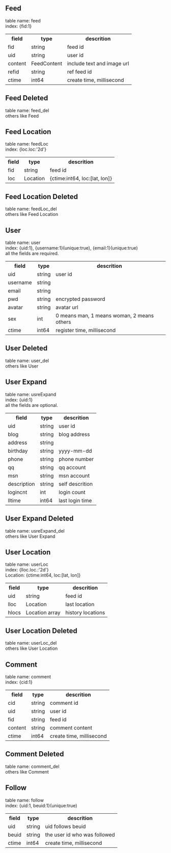 ## Feed  
table name: feed  
index: {fid:1}  

<table>
  <tr>
  	<th>field</th>
  	<th>type</th>
  	<th>descrition</th>
  </tr>
  <tr>
    <td>fid</td>
    <td>string</td>
    <td>feed id</td>
  </tr>
  <tr>
    <td>uid</td>
    <td>string</td>
    <td>user id</td>
  </tr>
  <tr>
    <td>content</td>
    <td>FeedContent</td>
    <td>include text and image url</td>
  </tr>
  <tr>
    <td>refid</td>
    <td>string</td>
    <td>ref feed id</td>
  </tr>
  <tr>
    <td>ctime</td>
    <td>int64</td>
    <td>create time, millisecond</td>
  </tr>
</table>


## Feed Deleted  
table name: feed_del  
others like Feed  


## Feed Location  
table name: feedLoc  
index: {loc.loc:'2d'}  

<table>
  <tr>
  	<th>field</th>
  	<th>type</th>
  	<th>descrition</th>
  </tr>
  <tr>
    <td>fid</td>
    <td>string</td>
    <td>feed id</td>
  </tr>
  <tr>
    <td>loc</td>
    <td>Location</td>
    <td>{ctime:int64, loc:[lat, lon]}</td>
  </tr>
</table>


## Feed Location Deleted  
table name: feedLoc_del  
others like Feed Location  


## User  
table name: user  
index: {uid:1}, {username:1}(unique:true), {email:1}(unique:true)  
all the fields are required.  

<table>
  <tr>
  	<th>field</th>
  	<th>type</th>
  	<th>descrition</th>
  </tr>
  <tr>
    <td>uid</td>
    <td>string</td>
    <td>user id</td>
  </tr>
  <tr>
    <td>username</td>
    <td>string</td>
    <td></td>
  </tr>
  <tr>
    <td>email</td>
    <td>string</td>
    <td></td>
  </tr>
  <tr>
    <td>pwd</td>
    <td>string</td>
    <td>encrypted password</td>
  </tr>
  <tr>
    <td>avatar</td>
    <td>string</td>
    <td>avatar url</td>
  </tr>
  <tr>
    <td>sex</td>
    <td>int</td>
    <td>0 means man, 1 means woman, 2 means others</td>
  </tr>
  <tr>
    <td>ctime</td>
    <td>int64</td>
    <td>register time, millisecond</td>
  </tr>
</table>


## User Deleted  
table name: user_del  
others like User  


## User Expand  
table name: usreExpand  
index: {uid:1}  
all the fields are optional.  

<table>
  <tr>
  	<th>field</th>
  	<th>type</th>
  	<th>descrition</th>
  </tr>
  <tr>
    <td>uid</td>
    <td>string</td>
    <td>user id</td>
  </tr>
  <tr>
    <td>blog</td>
    <td>string</td>
    <td>blog address</td>
  </tr>
  <tr>
    <td>address</td>
    <td>string</td>
    <td></td>
  </tr>
  <tr>
    <td>birthday</td>
    <td>string</td>
    <td>yyyy-mm-dd</td>
  </tr>
  <tr>
    <td>phone</td>
    <td>string</td>
    <td>phone number</td>
  </tr>
  <tr>
    <td>qq</td>
    <td>string</td>
    <td>qq account</td>
  </tr>
  <tr>
    <td>msn</td>
    <td>string</td>
    <td>msn account</td>
  </tr>
  <tr>
    <td>description</td>
    <td>string</td>
    <td>self descrition</td>
  </tr>
  <tr>
    <td>logincnt</td>
    <td>int</td>
    <td>login count</td>
  </tr>
  <tr>
    <td>lltime</td>
    <td>int64</td>
    <td>last login time</td>
  </tr>
</table>


## User Expand Deleted  
table name: usreExpand_del  
others like User Expand  


## User Location  
table name: userLoc  
index: {lloc.loc.:'2d'}  
Location: {ctime:int64, loc:[lat, lon]}  

<table>
  <tr>
  	<th>field</th>
  	<th>type</th>
  	<th>descrition</th>
  </tr>
  <tr>
    <td>uid</td>
    <td>string</td>
    <td>feed id</td>
  </tr>
  <tr>
    <td>lloc</td>
    <td>Location</td>
    <td>last location</td>
  </tr>
  <tr>
    <td>hlocs</td>
    <td>Location array</td>
    <td>history locations</td>
  </tr>
</table>


## User Location Deleted  
table name: userLoc_del  
others like User Location  


## Comment  
table name: comment  
index: {cid:1}  

<table>
  <tr>
  	<th>field</th>
  	<th>type</th>
  	<th>descrition</th>
  </tr>
  <tr>
    <td>cid</td>
    <td>string</td>
    <td>comment id</td>
  </tr>
  <tr>
    <td>uid</td>
    <td>string</td>
    <td>user id</td>
  </tr>
  <tr>
    <td>fid</td>
    <td>string</td>
    <td>feed id</td>
  </tr>
  <tr>
    <td>content</td>
    <td>string</td>
    <td>comment content</td>
  </tr>
  <tr>
    <td>ctime</td>
    <td>int64</td>
    <td>create time, millisecond</td>
  </tr>
</table>


## Comment Deleted  
table name: comment_del  
others like Comment  


## Follow  
table name: follow  
index: {uid:1, beuid:1}(unique:true)  

<table>
  <tr>
  	<th>field</th>
  	<th>type</th>
  	<th>descrition</th>
  </tr>
  <tr>
    <td>uid</td>
    <td>string</td>
    <td>uid follows beuid</td>
  </tr>
  <tr>
    <td>beuid</td>
    <td>string</td>
    <td>the user id who was followed</td>
  </tr>
  <tr>
    <td>ctime</td>
    <td>int64</td>
    <td>create time, millisecond</td>
  </tr>
</table>